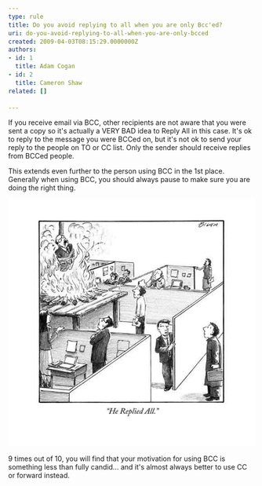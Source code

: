 ```yaml
---
type: rule
title: Do you avoid replying to all when you are only Bcc'ed?
uri: do-you-avoid-replying-to-all-when-you-are-only-bcced
created: 2009-04-03T08:15:29.0000000Z
authors:
- id: 1
  title: Adam Cogan
- id: 2
  title: Cameron Shaw
related: []

---
```


If you receive email via BCC, other recipients are not aware that you were sent a copy so it's actually a VERY BAD idea to Reply All in this case. It's ok to reply to the message you were BCCed on, but it's not ok to send your reply to the people on TO or CC list. Only the sender should receive replies from BCCed people.<br>



   This extends even further to the person using BCC in the 1st place. Generally when using BCC, you should always pause to make sure you are doing the right thing. 

![](DontReplyAll.jpg)


9 times out of 10, you will find that your motivation for using BCC is something less than fully candid... and it's almost always better to use CC or forward instead.
